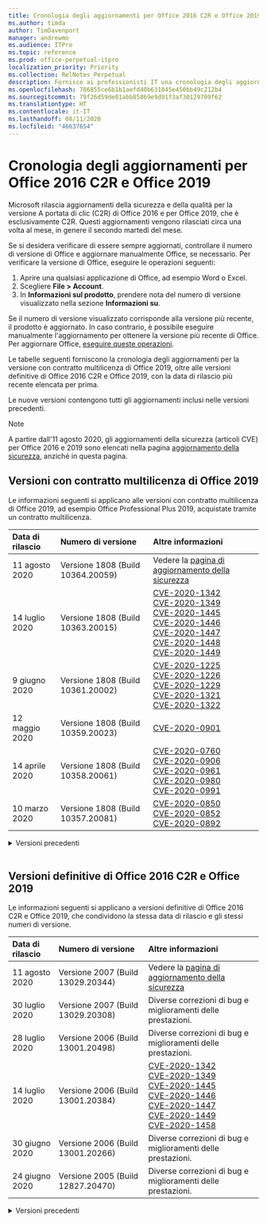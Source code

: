 ```yaml
---
title: Cronologia degli aggiornamenti per Office 2016 C2R e Office 2019
ms.author: timda
author: TimDavenport
manager: andrewmo
ms.audience: ITPro
ms.topic: reference
ms.prod: office-perpetual-itpro
localization_priority: Priority
ms.collection: RelNotes_Perpetual
description: Fornisce ai professionisti IT una cronologia degli aggiornamenti per le versioni con licenza perpetua di Office 2016 e 2019 che usano la tecnologia A portata di clic (C2R)
ms.openlocfilehash: 786855ce6b1b1aefd40b631045e450bb49c212b4
ms.sourcegitcommit: 79f26d59de01abb85869e9d91f3af30129709f62
ms.translationtype: HT
ms.contentlocale: it-IT
ms.lasthandoff: 08/11/2020
ms.locfileid: "46637654"
---
```

# <a name="update-history-for-office-2016-c2r-and-office-2019"></a>Cronologia degli aggiornamenti per Office 2016 C2R e Office 2019

Microsoft rilascia aggiornamenti della sicurezza e della qualità per la versione A portata di clic (C2R) di Office 2016 e per Office 2019, che è esclusivamente C2R. Questi aggiornamenti vengono rilasciati circa una volta al mese, in genere il secondo martedì del mese.

Se si desidera verificare di essere sempre aggiornati, controllare il numero di versione di Office e aggiornare manualmente Office, se necessario. Per verificare la versione di Office, eseguire le operazioni seguenti:

  1.    Aprire una qualsiasi applicazione di Office, ad esempio Word o Excel.
  2.    Scegliere **File > Account**.
  3.    In **Informazioni sul prodotto**, prendere nota del numero di versione visualizzato nella sezione **Informazioni su**.

Se il numero di versione visualizzato corrisponde alla versione più recente, il prodotto è aggiornato. In caso contrario, è possibile eseguire manualmente l'aggiornamento per ottenere la versione più recente di Office. Per aggiornare Office, [eseguire queste operazioni](https://support.office.com/article/2ab296f3-7f03-43a2-8e50-46de917611c5).


Le tabelle seguenti forniscono la cronologia degli aggiornamenti per la versione con contratto multilicenza di Office 2019, oltre alle versioni definitive di Office 2016 C2R e Office 2019, con la data di rilascio più recente elencata per prima.

Le nuove versioni contengono tutti gli aggiornamenti inclusi nelle versioni precedenti.


 > [!NOTE]
> A partire dall'11 agosto 2020, gli aggiornamenti della sicurezza (articoli CVE) per Office 2016 e 2019 sono elencati nella pagina [aggiornamento della sicurezza](https://docs.microsoft.com/officeupdates/microsoft365-apps-security-updates), anziché in questa pagina. 


## <a name="volume-licensed-versions-of-office-2019"></a>Versioni con contratto multilicenza di Office 2019
Le informazioni seguenti si applicano alle versioni con contratto multilicenza di Office 2019, ad esempio Office Professional Plus 2019, acquistate tramite un contratto multilicenza.

[//]: # (NON RIMUOVERE L'INIZIO DELLA TABELLA VL)

|**Data di rilascio**|**Numero di versione**|**Altre informazioni**|
|:-----|:-----|:-----|
|11 agosto 2020|Versione 1808 (Build 10364.20059)|Vedere la [pagina di aggiornamento della sicurezza](https://docs.microsoft.com/officeupdates/microsoft365-apps-security-updates) |
|14 luglio 2020   |Versione 1808 (Build 10363.20015)  |[CVE-2020-1342](https://portal.msrc.microsoft.com/it-IT/security-guidance/advisory/CVE-2020-1342) <br/>[CVE-2020-1349](https://portal.msrc.microsoft.com/it-IT/security-guidance/advisory/CVE-2020-1349) <br/>[CVE-2020-1445](https://portal.msrc.microsoft.com/it-IT/security-guidance/advisory/CVE-2020-1445) <br/>[CVE-2020-1446](https://portal.msrc.microsoft.com/it-IT/security-guidance/advisory/CVE-2020-1446) <br/>[CVE-2020-1447](https://portal.msrc.microsoft.com/it-IT/security-guidance/advisory/CVE-2020-1447) <br/>[CVE-2020-1448](https://portal.msrc.microsoft.com/it-IT/security-guidance/advisory/CVE-2020-1448) <br/>[CVE-2020-1449](https://portal.msrc.microsoft.com/it-IT/security-guidance/advisory/CVE-2020-1449) <br/>|
|9 giugno 2020   |Versione 1808 (Build 10361.20002)  |[CVE-2020-1225](https://portal.msrc.microsoft.com/it-IT/security-guidance/advisory/CVE-2020-1225) <br/> [CVE-2020-1226](https://portal.msrc.microsoft.com/it-IT/security-guidance/advisory/CVE-2020-1226) <br/>[CVE-2020-1229](https://portal.msrc.microsoft.com/it-IT/security-guidance/advisory/CVE-2020-1229) <br/>[CVE-2020-1321](https://portal.msrc.microsoft.com/it-IT/security-guidance/advisory/CVE-2020-1321) <br/>[CVE-2020-1322](https://portal.msrc.microsoft.com/it-IT/security-guidance/advisory/CVE-2020-1322) <br/>|
|12 maggio 2020   |Versione 1808 (Build 10359.20023)  |[CVE-2020-0901](https://portal.msrc.microsoft.com/it-IT/security-guidance/advisory/CVE-2020-0901) <br/> |
|14 aprile 2020   |Versione 1808 (Build 10358.20061)  |[CVE-2020-0760](https://portal.msrc.microsoft.com/it-IT/security-guidance/advisory/CVE-2020-0760) <br/> [CVE-2020-0906](https://portal.msrc.microsoft.com/it-IT/security-guidance/advisory/CVE-2020-0906) <br/> [CVE-2020-0961](https://portal.msrc.microsoft.com/it-IT/security-guidance/advisory/CVE-2020-0961) <br/> [CVE-2020-0980](https://portal.msrc.microsoft.com/it-IT/security-guidance/advisory/CVE-2020-0980) <br/>[CVE-2020-0991](https://portal.msrc.microsoft.com/it-IT/security-guidance/advisory/CVE-2020-0991) <br/> |
|10 marzo 2020   |Versione 1808 (Build 10357.20081)  |[CVE-2020-0850](https://portal.msrc.microsoft.com/it-IT/security-guidance/advisory/CVE-2020-0850) <br/> [CVE-2020-0852](https://portal.msrc.microsoft.com/it-IT/security-guidance/advisory/CVE-2020-0852) <br/> [CVE-2020-0892](https://portal.msrc.microsoft.com/it-IT/security-guidance/advisory/CVE-2020-0892) <br/>  | 


[//]: # (NON RIMUOVERE LA FINE DELLA TABELLA VL)

<details>
<summary>Versioni precedenti</summary>
 
[//]: # (NON RIMUOVERE L'INIZIO DELLA VECCHIA TABELLA VL)

|**Data di rilascio**|**Numero di versione**|**Altre informazioni**|
|:-----|:-----|:-----|
|11 febbraio 2020   |Versione 1808 (Build 10356.20006)  |[CVE-2020-0696](https://portal.msrc.microsoft.com/it-IT/security-guidance/advisory/CVE-2020-0696) <br/> [CVE-2020-0759](https://portal.msrc.microsoft.com/it-IT/security-guidance/advisory/CVE-2020-0759) <br/>  |

[//]: # (NON RIMUOVERE LA FINE DELLA VECCHIA TABELLA VL)

</details>


<br/>

## <a name="retail-versions-of-office-2016-c2r-and-office-2019"></a>Versioni definitive di Office 2016 C2R e Office 2019
Le informazioni seguenti si applicano a versioni definitive di Office 2016 C2R e Office 2019, che condividono la stessa data di rilascio e gli stessi numeri di versione.

[//]: # (NON RIMUOVERE L'INIZIO DELLA TABELLA RETAIL)

|**Data di rilascio**|**Numero di versione**|**Altre informazioni**|
|:-----|:-----|:-----|
|11 agosto 2020|Versione 2007 (Build 13029.20344)|Vedere la [pagina di aggiornamento della sicurezza](https://docs.microsoft.com/officeupdates/microsoft365-apps-security-updates) |
|30 luglio 2020|Versione 2007 (Build 13029.20308)  |Diverse correzioni di bug e miglioramenti delle prestazioni.  <br/>  |
|28 luglio 2020|Versione 2006 (Build 13001.20498)  |Diverse correzioni di bug e miglioramenti delle prestazioni.  <br/>  |
|14 luglio 2020|Versione 2006 (Build 13001.20384)  |[CVE-2020-1342](https://portal.msrc.microsoft.com/it-IT/security-guidance/advisory/CVE-2020-1342) <br/>[CVE-2020-1349](https://portal.msrc.microsoft.com/it-IT/security-guidance/advisory/CVE-2020-1349) <br/>[CVE-2020-1445](https://portal.msrc.microsoft.com/it-IT/security-guidance/advisory/CVE-2020-1445) <br/>[CVE-2020-1446](https://portal.msrc.microsoft.com/it-IT/security-guidance/advisory/CVE-2020-1446) <br/>[CVE-2020-1447](https://portal.msrc.microsoft.com/it-IT/security-guidance/advisory/CVE-2020-1447) <br/>[CVE-2020-1449](https://portal.msrc.microsoft.com/it-IT/security-guidance/advisory/CVE-2020-1449) <br/>[CVE-2020-1458](https://portal.msrc.microsoft.com/it-IT/security-guidance/advisory/CVE-2020-1458) <br/>|
|30 giugno 2020|Versione 2006 (Build 13001.20266)  |Diverse correzioni di bug e miglioramenti delle prestazioni.  <br/>  |
|24 giugno 2020|Versione 2005 (Build 12827.20470)  |Diverse correzioni di bug e miglioramenti delle prestazioni.  <br/>  |

[//]: # (NON RIMUOVERE LA FINE DELLA TABELLA RETAIL)

<details>
<summary>Versioni precedenti</summary>
 
[//]: # (NON RIMUOVERE L'INIZIO DELLA VECCHIA TABELLA RETAIL)

|**Data di rilascio**|**Numero di versione**|**Altre informazioni**|
|:-----|:-----|:-----|
|9 giugno 2020|Versione 2005 (Build 12827.20336)  |[CVE-2020-1225](https://portal.msrc.microsoft.com/it-IT/security-guidance/advisory/CVE-2020-1225)  <br/> [CVE-2020-1226](https://portal.msrc.microsoft.com/it-IT/security-guidance/advisory/CVE-2020-1226)  <br/> [CVE-2020-1229](https://portal.msrc.microsoft.com/it-IT/security-guidance/advisory/CVE-2020-1229)  <br/> [CVE-2020-1321](https://portal.msrc.microsoft.com/it-IT/security-guidance/advisory/CVE-2020-1321)  <br/> [CVE-2020-1322](https://portal.msrc.microsoft.com/it-IT/security-guidance/advisory/CVE-2020-1322)  <br/>|
|2 giugno 2020|Versione 2005 (Build 12827.20268)  |Diverse correzioni di bug e miglioramenti delle prestazioni.  <br/>  |
|21 maggio 2020|Versione 2004 (Build 12730.20352)  |Diverse correzioni di bug e miglioramenti delle prestazioni.  <br/>  |
|12 maggio 2020|Versione 2004 (Build 12730.20270)  |[CVE-2020-0901](https://portal.msrc.microsoft.com/it-IT/security-guidance/advisory/CVE-2020-0901)  <br/>  |
|4 maggio 2020|Versione 2004 (Build 12730.20250)  |[Collegamenti](https://support.microsoft.com/office/excel-word-powerpoint-file-becomes-corrupt-when-opening-a-file-that-contains-a-vba-project-or-after-enabling-a-macro-in-an-open-file-ad6ee6ca-db23-4614-a403-282821eb99f6?ui=en-us&rs=en-us&ad=us)<br/>  |
|29 aprile 2020|Versione 2004 (Build 12730.20236)  |Diverse correzioni di bug e miglioramenti delle prestazioni. <br/>  |
|15 aprile 2020|Versione 2003 (Build 12624.20466)  |Diverse correzioni di bug e miglioramenti delle prestazioni. <br/>  |
|14 aprile 2020|Versione 2003 (Build 12624.20442)  |[CVE-2020-0760](https://portal.msrc.microsoft.com/it-IT/security-guidance/advisory/CVE-2020-0760) <br/> [CVE-2020-0906](https://portal.msrc.microsoft.com/it-IT/security-guidance/advisory/CVE-2020-0906) <br/> [CVE-2020-0961](https://portal.msrc.microsoft.com/it-IT/security-guidance/advisory/CVE-2020-0961) <br/> [CVE-2020-0979](https://portal.msrc.microsoft.com/it-IT/security-guidance/advisory/CVE-2020-0979) <br/> [CVE-2020-0980](https://portal.msrc.microsoft.com/it-IT/security-guidance/advisory/CVE-2020-0980) <br/>[CVE-2020-0991](https://portal.msrc.microsoft.com/it-IT/security-guidance/advisory/CVE-2020-0991) <br/> |
|31 marzo 2020|Versione 2003 (Build 12624.20382)  |Diverse correzioni di bug e miglioramenti delle prestazioni. <br/>  |
|25 marzo 2020|Versione 2003 (Build 12624.20320)  |Diverse correzioni di bug e miglioramenti delle prestazioni. <br/>  |
|10 marzo 2020|Versione 2002 (Build 12527.20278)  |[CVE-2020-0850](https://portal.msrc.microsoft.com/it-IT/security-guidance/advisory/CVE-2020-0850) <br/> [CVE-2020-0851](https://portal.msrc.microsoft.com/it-IT/security-guidance/advisory/CVE-2020-0851) <br/> [CVE-2020-0855](https://portal.msrc.microsoft.com/it-IT/security-guidance/advisory/CVE-2020-0855) <br/> [CVE-2020-0892](https://portal.msrc.microsoft.com/it-IT/security-guidance/advisory/CVE-2020-0892) <br/>  |
|1 marzo 2020   |Versione 2002 (Build 12527.20242)  |È stato risolto un problema per cui le applicazioni di terze parti non riuscivano a inviare messaggi di posta elettronica da Outlook. <br/>  | 


[//]: # (NON RIMUOVERE LA FINE DELLA VECCHIA TABELLA RETAIL)


</details>






